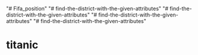 "# Fifa_position" 
"# find-the-district-with-the-given-attributes" 
"# find-the-district-with-the-given-attributes" 
"# find-the-district-with-the-given-attributes" 
"# find-the-district-with-the-given-attributes" 
# titanic
